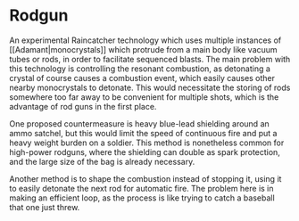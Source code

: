 # Rodgun

An experimental Raincatcher technology which uses multiple instances of [[Adamant|monocrystals]] which protrude from a main body like vacuum tubes or rods, in order to facilitate sequenced blasts. The main problem with this technology is controlling the resonant combustion, as detonating a crystal of course causes a combustion event, which easily causes other nearby monocrystals to detonate. This would necessitate the storing of rods somewhere too far away to be convenient for multiple shots, which is the advantage of rod guns in the first place.  

One proposed countermeasure is heavy blue-lead shielding around an ammo satchel, but this would limit the speed of continuous fire and put a heavy weight burden on a soldier. This method is nonetheless common for high-power rodguns, where the shielding can double as spark protection, and the large size of the bag is already necessary.  

Another method is to shape the combustion instead of stopping it, using it to easily detonate the next rod for automatic fire. The problem here is in making an efficient loop, as the process is like trying to catch a baseball that one just threw.
